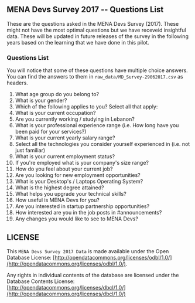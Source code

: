 ## MENA Devs Survey 2017 -- Questions List

These are the questions asked in the MENA Devs Survey (2017). These might not have the most optimal questions but we have receveid insightful data. These will be updated in future releases of the survey in the following years based on the learning that we have done in this pilot.

### Questions List

You will notice that some of these questions have multiple choice answers. You can find the answers to them in `raw_data/MD_Survey-29062017.csv` as headers.

1. What age group do you belong to?
2. What is your gender?
3. Which of the following applies to you? Select all that apply:
4. What is your current occupation?
5. Are you currently working / studying in Lebanon?
6. What is your professional experience range (i.e. How long have you been paid for your services?)
7. What is your current yearly salary range?
8. Select all the technologies you consider yourself experienced in (i.e. not just familiar)
9. What is your current employment status?
10. If you're employed what is your company's size range?
11. How do you feel about your current job? 
12. Are you looking for new employment opportunities?
13. What is your Desktop's / Laptops Operating System?
14. What is the highest degree attained?
16. What helps you upgrade your technical skills?
17. How useful is MENA Devs for you?
18. Are you interested in startup partnership opportunities?
19. How interested are you in the job posts in #announcements?  
20. Any changes you would like to see to MENA Devs?


## LICENSE

This `MENA Devs Survey 2017 Data` is made available under the Open Database License: [http://opendatacommons.org/licenses/odbl/1.0/](http://opendatacommons.org/licenses/odbl/1.0/). 

Any rights in individual contents of the database are licensed under the Database Contents License: [http://opendatacommons.org/licenses/dbcl/1.0/](http://opendatacommons.org/licenses/dbcl/1.0/)